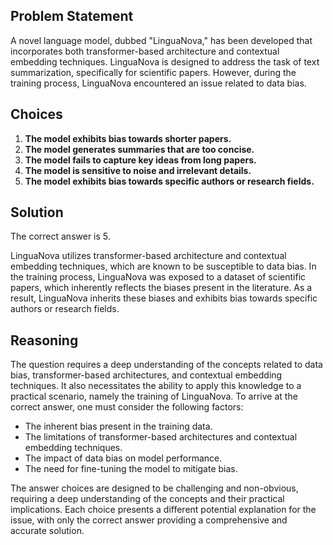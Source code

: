 ## Problem Statement

A novel language model, dubbed "LinguaNova," has been developed that incorporates both transformer-based architecture and contextual embedding techniques. LinguaNova is designed to address the task of text summarization, specifically for scientific papers. However, during the training process, LinguaNova encountered an issue related to data bias.

## Choices

1. **The model exhibits bias towards shorter papers.**
2. **The model generates summaries that are too concise.**
3. **The model fails to capture key ideas from long papers.**
4. **The model is sensitive to noise and irrelevant details.**
5. **The model exhibits bias towards specific authors or research fields.**

## Solution

The correct answer is 5.

LinguaNova utilizes transformer-based architecture and contextual embedding techniques, which are known to be susceptible to data bias. In the training process, LinguaNova was exposed to a dataset of scientific papers, which inherently reflects the biases present in the literature. As a result, LinguaNova inherits these biases and exhibits bias towards specific authors or research fields.

## Reasoning

The question requires a deep understanding of the concepts related to data bias, transformer-based architectures, and contextual embedding techniques. It also necessitates the ability to apply this knowledge to a practical scenario, namely the training of LinguaNova. To arrive at the correct answer, one must consider the following factors:

- The inherent bias present in the training data.
- The limitations of transformer-based architectures and contextual embedding techniques.
- The impact of data bias on model performance.
- The need for fine-tuning the model to mitigate bias.

The answer choices are designed to be challenging and non-obvious, requiring a deep understanding of the concepts and their practical implications. Each choice presents a different potential explanation for the issue, with only the correct answer providing a comprehensive and accurate solution.